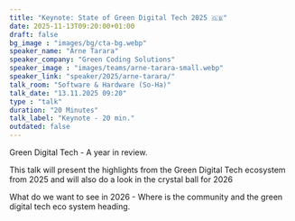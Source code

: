 ```yaml
---
title: "Keynote: State of Green Digital Tech 2025 🇬🇧"
date: 2025-11-13T09:20:00+01:00
draft: false
bg_image : "images/bg/cta-bg.webp"
speaker_name: "Arne Tarara"
speaker_company: "Green Coding Solutions"
speaker_image : "images/teams/arne-tarara-small.webp"
speaker_link: "speaker/2025/arne-tarara/"
talk_room: "Software & Hardware (So-Ha)"
talk_date: "13.11.2025 09:20"
type : "talk"
duration: "20 Minutes"
talk_label: "Keynote - 20 min."
outdated: false
---
```


Green Digital Tech - A year in review.

This talk will present the highlights from the Green Digital Tech ecosystem from 2025 and will also do a look in the crystal ball for 2026

What do we want to see in 2026 - Where is the community and the green digital tech eco system heading.
